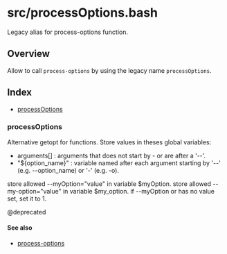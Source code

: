 # src/processOptions.bash

Legacy alias for process-options function.

## Overview

Allow to call `process-options` by using the legacy name `processOptions`.

## Index

* [processOptions](#processoptions)

### processOptions

Alternative getopt for functions.
Store values in theses global variables:
- arguments[] : arguments that does not start by - or are after a '--'.
- "${option_name}" : variable named after each argument starting by '--' (e.g. --option_name) or '-' (e.g. -o).

store allowed --myOption="value" in variable $myOption.
store allowed --my-option="value" in variable $my_option.
if --myOption or has no value set, set it to 1.

@deprecated

#### See also

* [process-options](#process-options)

